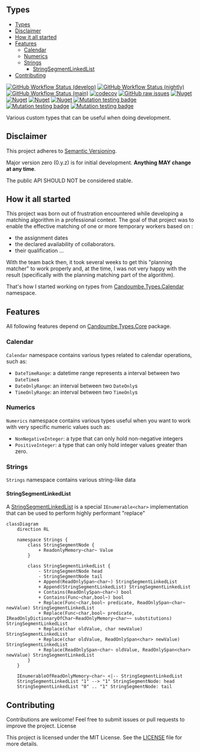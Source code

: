 <!-- omit in toc -->
Types
----

<!-- TOC -->
  * [Types](#types)
  * [Disclaimer](#disclaimer)
  * [How it all started](#how-it-all-started)
  * [Features](#features)
    * [Calendar](#calendar)
    * [Numerics](#numerics)
    * [Strings](#strings)
      * [StringSegmentLinkedList](#stringsegmentlinkedlist)
  * [Contributing](#contributing)
<!-- TOC -->


[![GitHub Workflow Status (develop)](https://github.com/candoumbe/Candoumbe.Types/actions/workflows/integration.yml/badge.svg?branch=develop)](https://github.com/candoumbe/Candoumbe.Types/actions/workflows/integration.yml)
[![GitHub Workflow Status (nightly)](https://github.com/candoumbe/Candoumbe.Types/actions/workflows/nightly.yml/badge.svg?branch=develop)](https://github.com/candoumbe/Candoumbe.Types/actions/workflows/nightly.yml)
[![GitHub Workflow Status (main)](https://github.com/candoumbe/Candoumbe.Types/actions/workflows/delivery.yml/badge.svg?branch=main)](https://github.com/candoumbe/Candoumbe.Types/actions/workflows/delivery.yml)
[![codecov](https://codecov.io/gh/candoumbe/candoumbe.types/branch/develop/graph/badge.svg?token=FHSC41A4X3)](https://codecov.io/gh/candoumbe/candoumbe.types)
[![GitHub raw issues](https://img.shields.io/github/issues-raw/candoumbe/candoumbe.types)](https://github.com/candoumbe/candoumbe.types/issues)
[![Nuget](https://img.shields.io/nuget/vpre/candoumbe.types.core?label=Candoumbe.Types.Core)](https://nuget.org/packages/candoumbe.types.core)
[![Nuget](https://img.shields.io/nuget/vpre/candoumbe.types.calendar?label=Candoumbe.Types.Calendar)](https://nuget.org/packages/candoumbe.types.calendar)
[![Nuget](https://img.shields.io/nuget/vpre/candoumbe.types.strings?label=Candoumbe.Types.Strings)](https://nuget.org/packages/candoumbe.types.strings)
[![Nuget](https://img.shields.io/nuget/vpre/candoumbe.types.numerics?label=Candoumbe.Types.Numerics)](https://nuget.org/packages/candoumbe.types.numerics)
[![Mutation testing badge](https://img.shields.io/endpoint?label=Candoumbe.Types.Calendar&style=flat&url=https%3A%2F%2Fbadge-api.stryker-mutator.io%2Fgithub.com%2Fcandoumbe%2FCandoumbe.Types.Calendar2Fbaseline%2Fdevelop)](https://dashboard.stryker-mutator.io/reports/github.com/candoumbe/Candoumbe.Types.Calendar/baseline/develop)
[![Mutation testing badge](https://img.shields.io/endpoint?label=Candoumbe.Types.Numerics&style=flat&url=https%3A%2F%2Fbadge-api.stryker-mutator.io%2Fgithub.com%2Fcandoumbe%2FCandoumbe.Types.Numerics%2Fbaseline%2Fdevelop)](https://dashboard.stryker-mutator.io/reports/github.com/candoumbe/Candoumbe.Types.Numerics/baseline/develop)
[![Mutation testing badge](https://img.shields.io/endpoint?label=Candoumbe.Types.Strings&style=flat&url=https%3A%2F%2Fbadge-api.stryker-mutator.io%2Fgithub.com%2Fcandoumbe%2FCandoumbe.Types.Strings%2Fbaseline%2Fdevelop)](https://dashboard.stryker-mutator.io/reports/github.com/candoumbe/Candoumbe.Types.Strings/baseline/develop)

Various custom types that can be useful when doing development.

## Disclaimer

This project adheres to [Semantic Versioning](https://semver.org/spec/v2.0.0.html).

Major version zero (0.y.z) is for initial development. **Anything MAY change at any time**.

The public API SHOULD NOT be considered stable.

## How it all started

This project was born out of frustration encountered while developing a matching algorithm in a professional context.
The goal of that project was to enable the effective matching of one or more temporary workers based on :

- the assignment dates
- the declared availability of collaborators.
- their qualification ...

With the team back then, it took several weeks to get this "planning matcher" to work properly and,
at the time, I was not very happy with the result (specifically with the planning matching part of the algorithm).

That's how I started working on types from [Candoumbe.Types.Calendar](./src/Candoumbe.Types/Calendar) namespace.

## Features

All following features depend on [Candoumbe.Types.Core](https://nuget.org/packages/candoumbe.types.core) package.

### Calendar

`Calendar` namespace contains various types related to calendar operations, such as:

- `DateTimeRange`: a datetime range represents a interval between two `DateTime`s
- `DateOnlyRange`: an interval between two `DateOnly`s
- `TimeOnlyRange`: an interval between two `TimeOnly`s

### Numerics

`Numerics` namespace contains various types useful when you want to work with very specific numeric values such as:

- `NonNegativeInteger`: a type that can only hold non-negative integers
- `PositiveInteger`: a type that can only hold integer values greater than zero.

### Strings

`Strings` namespace contains various string-like data

#### StringSegmentLinkedList

A [StringSegmentLinkedList](./src/Candoumbe.Types.Strings/StringSegmentLinkedList.cs) is a special `IEnumerable<char>`
implementation
that can be used to perform highly performant "replace"

```mermaid
classDiagram
    direction RL

    namespace Strings {
        class StringSegmentNode {
            + ReadonlyMemory~char~ Value
        }

        class StringSegmentLinkedList {
            - StringSegmentNode head
            - StringSegmentNode tail
            + Append(ReadOnlySpan~char~) StringSegmentLinkedList
            + Append(StringSegmentLinkedList) StringSegmentLinkedList
            + Contains(ReadOnlySpan~char~) bool
            + Contains(Func~char,bool~) bool
            + Replace(Func~char,bool~ predicate, ReadOnlySpan~char~ newValue) StringSegmentLinkedList
            + Replace(Func~char,bool~ predicate, IReadOnlyDictionaryOfChar~ReadOnlyMemory~char~~ substitutions) StringSegmentLinkedList
            + Replace(char oldValue, char newValue) StringSegmentLinkedList
            + Replace(char oldValue, ReadOnlySpan<char> newValue) StringSegmentLinkedList
            + Replace(ReadOnlySpan~char~ oldValue, ReadOnlySpan<char> newValue) StringSegmentLinkedList
        }
    }

    IEnumerableOfReadOnlyMemory~char~ <|-- StringSegmentLinkedList
    StringSegmentLinkedList "1" --> "1" StringSegmentNode: head
    StringSegmentLinkedList "0" .. "1" StringSegmentNode: tail
```

## Contributing

Contributions are welcome! Feel free to submit issues or pull requests to improve the project.
License

This project is licensed under the MIT License.
See the [LICENSE](./LICENSE) file for more details.